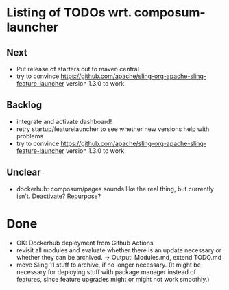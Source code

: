 # Listing of TODOs wrt. composum-launcher

## Next

- Put release of starters out to maven central
- try to convince https://github.com/apache/sling-org-apache-sling-feature-launcher version 1.3.0 to work.

## Backlog

- integrate and activate dashboard!
- retry startup/featurelauncher to see whether new versions help with problems
- try to convince https://github.com/apache/sling-org-apache-sling-feature-launcher version 1.3.0 to work.

## Unclear

- dockerhub: composum/pages sounds like the real thing, but currently isn't. Deactivate? Repurpose?

# Done

- OK: Dockerhub deployment from Github Actions
- revisit all modules and evaluate whether there is an update necessary or whether they can be archived. -> Output:
  Modules.md, extend TODO.md
- move Sling 11 stuff to archive, if no longer necessary. (It might be necessary for deploying stuff with package
  manager instead of features, since feature upgrades might or might not work smoothly.)
